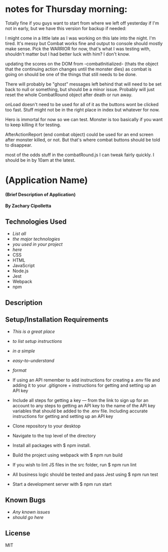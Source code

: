 # notes for Thursday morning:
Totally fine if you guys want to start from where we left off yesterday if I'm not in early, but we have this version for backup if needed:

I might come in a little late as I was working on this late into the night. I'm tired.  It's messy but Combat works fine and output to console should mostly make sense. Pick the WARRIOR for now, that's what I was testing with, shouldn't matter but I had better luck with him? I don't know.  

updating the scores on the DOM from -combatInitialized- (thats the object that the continuing action changes until the monster dies) as combat is going on should be one of the things that still needs to be done.

There will probably be "ghost" messages left behind that will need to be set back to null or something, but should be a minor issue. Probably will just reset the whole CombatRound object after death or run away. 

onLoad doesn't need to be used for all of it as the buttons wont be clicked too fast.  Stuff might not be in the right place in index but whatever for now.

Hero is immortal for now so we can test.  Monster is too basically if you want to keep killing it for testing.  

AfterActionReport (end combat object) could be used for an end screen after monster killed, or not.  But that's where combat buttons should be told to disappear. 

most of the odds stuff in the combatRound.js I can tweak fairly quickly.  I should be in by 10am at the latest. 


# (Application Name)

#### (Brief Description of Application)

#### By Zachary Cipolletta

## Technologies Used

* _List all_
* _the major technologies_
* _you used in your project_
* _here_
* CSS
* HTML
* JavaScript
* Node.js
* Jest
* Webpack
* npm

## Description

## Setup/Installation Requirements

* _This is a great place_
* _to list setup instructions_
* _in a simple_
* _easy-to-understand_
* _format_
* If using an API remember to add instructions for creating a .env file and adding it to your .gitignore + instructions for getting and setting up an API key
* Include all steps for getting a key — from the link to sign up for an account to any steps to getting an API key to the name of the API key variables that should be added to the .env file. Including accurate instructions for getting and setting up an API key

* Clone repository to your desktop
* Navigate to the top level of the directory
* Install all packages with $ npm install.
* Build the project using webpack with $ npm run build
* If you wish to lint JS files in the src folder, run $ npm run lint
* All business logic should be tested and pass Jest using $ npm run test
* Start a development server with $ npm run start

## Known Bugs

* _Any known issues_
* _should go here_

## License
MIT
